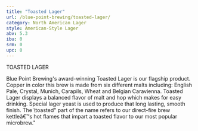```yaml
---
title: "Toasted Lager"
url: /blue-point-brewing/toasted-lager/
category: North American Lager
style: American-Style Lager
abv: 5.3
ibu: 0
srm: 0
upc: 0
---
```

TOASTED LAGER

Blue Point Brewing's award-winning Toasted Lager is our flagship product. Copper in color this brew is made from six different malts including: English Pale, Crystal, Munich, Carapils, Wheat and Belgian Caravienna. Toasted Lager displays a balanced flavor of malt and hop which makes for easy drinking. Special lager yeast is used to produce that long lasting, smooth finish. The \toasted\" part of the name refers to our direct-fire brew kettleâ€™s hot flames that impart a toasted flavor to our most popular microbrew."
